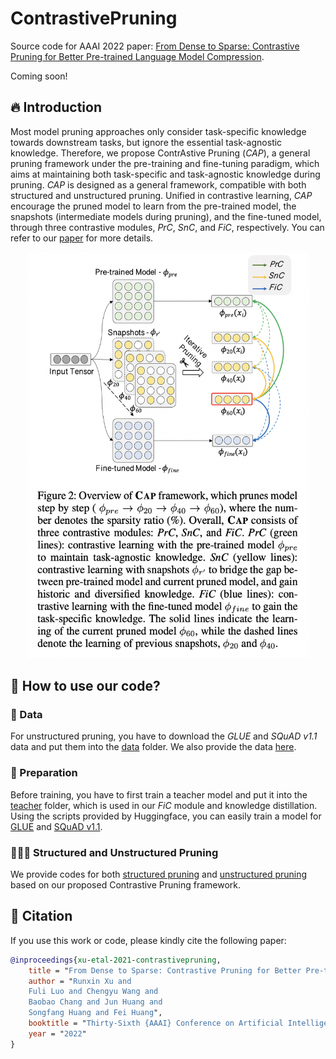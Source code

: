 # ContrastivePruning

Source code for AAAI 2022 paper: [From Dense to Sparse: Contrastive Pruning for Better Pre-trained Language Model Compression](https://arxiv.org/abs/2112.07198).

Coming soon!


## 🔥 Introduction

Most model pruning approaches only consider task-specific knowledge towards downstream tasks, but ignore the essential task-agnostic knowledge.
Therefore, we propose ContrAstive Pruning (*CAP*), a general pruning framework under the pre-training and fine-tuning paradigm, which aims at maintaining both task-specific and task-agnostic knowledge during pruning.
*CAP* is designed as a general framework, compatible with both structured and unstructured pruning. 
Unified in contrastive learning, *CAP* encourage the pruned model to learn from the pre-trained model, the snapshots (intermediate models during pruning), and the fine-tuned model, through three contrastive modules, *PrC*, *SnC*, and *FiC*, respectively.
You can refer to our [paper](https://arxiv.org/abs/2112.07198) for more details.

<div align=center>
<img width="450" height="650" src="./cap.png"/>
</div>


## 🚀 How to use our code?

### 💾 Data 

For unstructured pruning, you have to download the *GLUE* and *SQuAD v1.1* data and put them into the [data](./data) folder.
We also provide the data [here](https://drive.google.com/file/d/1f09xjz0SraMmwuZmMHi19FcKy_0EWPno/view?usp=sharing).

### 🥷 Preparation

Before training, you have to first train a teacher model and put it into the [teacher](./teacher) folder, which is used in our *FiC* module and knowledge distillation. 
Using the scripts provided by Huggingface, you can easily train a model for [GLUE](https://github.com/huggingface/transformers/tree/master/examples/pytorch/text-classification) and [SQuAD v1.1](https://github.com/huggingface/transformers/tree/master/examples/pytorch/question-answering).

### 🏋🏻‍♂️ Structured and Unstructured Pruning

We provide codes for both [structured pruning](./StructuredPruning) and [unstructured pruning](./UnstructuredPruning) based on our proposed Contrastive Pruning framework.

## 🌝 Citation

If you use this work or code, please kindly cite the following paper:

```bib
@inproceedings{xu-etal-2021-contrastivepruning,
    title = "From Dense to Sparse: Contrastive Pruning for Better Pre-trained Language Model Compression",
    author = "Runxin Xu and
    Fuli Luo and Chengyu Wang and
    Baobao Chang and Jun Huang and
    Songfang Huang and Fei Huang",
    booktitle = "Thirty-Sixth {AAAI} Conference on Artificial Intelligence (AAAI)",
    year = "2022"
}
```
